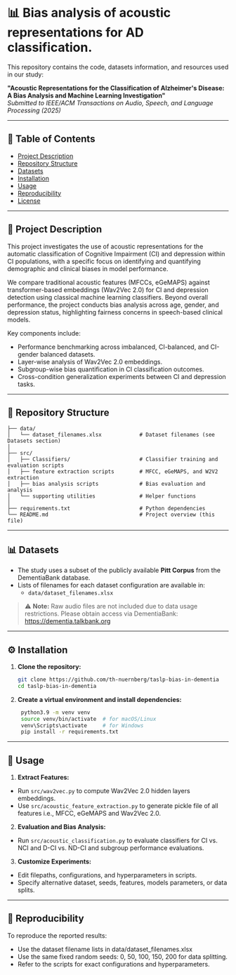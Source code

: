 # 📊 Bias analysis of acoustic representations for AD classification.

This repository contains the code, datasets information, and resources used in our study:

**"Acoustic Representations for the Classification of Alzheimer's Disease: A Bias Analysis and Machine Learning Investigation"**  
*Submitted to IEEE/ACM Transactions on Audio, Speech, and Language Processing (2025)*

---

## 📄 Table of Contents
- [Project Description](#project-description)
- [Repository Structure](#repository-structure)
- [Datasets](#datasets)
- [Installation](#installation)
- [Usage](#usage)
- [Reproducibility](#reproducibility)
- [License](#license)

---

## 📖 Project Description

This project investigates the use of acoustic representations for the automatic classification of Cognitive 
Impairment (CI) and depression within CI populations, with a specific focus on identifying and quantifying demographic 
and clinical biases in model performance.

We compare traditional acoustic features (MFCCs, eGeMAPS) against transformer-based embeddings (Wav2Vec 2.0) for CI and
depression detection using classical machine learning classifiers. Beyond overall performance, the project conducts bias
analysis across age, gender, and depression status, highlighting fairness concerns in speech-based clinical models.

Key components include:

- Performance benchmarking across imbalanced, CI-balanced, and CI-gender balanced datasets.
- Layer-wise analysis of Wav2Vec 2.0 embeddings.
- Subgroup-wise bias quantification in CI classification outcomes.
- Cross-condition generalization experiments between CI and depression tasks.

---

## 📂 Repository Structure
```
├── data/
│   └── dataset_filenames.xlsx            # Dataset filenames (see Datasets section)
│
├── src/
│   ├── Classifiers/                      # Classifier training and evaluation scripts
│   ├── feature extraction scripts        # MFCC, eGeMAPS, and W2V2 extraction
│   ├── bias analysis scripts             # Bias evaluation and analysis
│   └── supporting utilities              # Helper functions
│
├── requirements.txt                      # Python dependencies
└── README.md                             # Project overview (this file)

```

---

## 📊 Datasets

- The study uses a subset of the publicly available **Pitt Corpus** from the DementiaBank database.
- Lists of filenames for each dataset configuration are available in:
  - `data/dataset_filenames.xlsx`

> ⚠️ **Note:** Raw audio files are not included due to data usage restrictions. Please obtain access via DementiaBank: https://dementia.talkbank.org

---

## ⚙️ Installation

1. **Clone the repository:**

   ```bash
   git clone https://github.com/th-nuernberg/taslp-bias-in-dementia
   cd taslp-bias-in-dementia

2. **Create a virtual environment and install dependencies:**
    
   ```bash
    python3.9 -m venv venv
    source venv/bin/activate  # for macOS/Linux
    venv\Scripts\activate     # for Windows
    pip install -r requirements.txt

---

## 🚀 Usage

1. **Extract Features:**
- Run `src/wav2vec.py` to compute Wav2Vec 2.0 hidden layers embeddings.
- Use `src/acoustic_feature_extraction.py` to generate pickle file of all features i.e., MFCC, eGeMAPS and Wav2Vec 2.0.
2. **Evaluation and Bias Analysis:**
- Run `src/acoustic_classification.py` to evaluate classifiers for  CI vs. NCI and D-CI vs. ND-CI and subgroup performance evaluations.
3. **Customize Experiments:**
- Edit filepaths, configurations, and hyperparameters in scripts.
- Specify alternative dataset, seeds, features, models parameters, or data splits.


---

## 🔄 Reproducibility

To reproduce the reported results:

- Use the dataset filename lists in data/dataset_filenames.xlsx
- Use the same fixed random seeds: 0, 50, 100, 150, 200 for data splitting.
- Refer to the scripts for exact configurations and hyperparameters.






